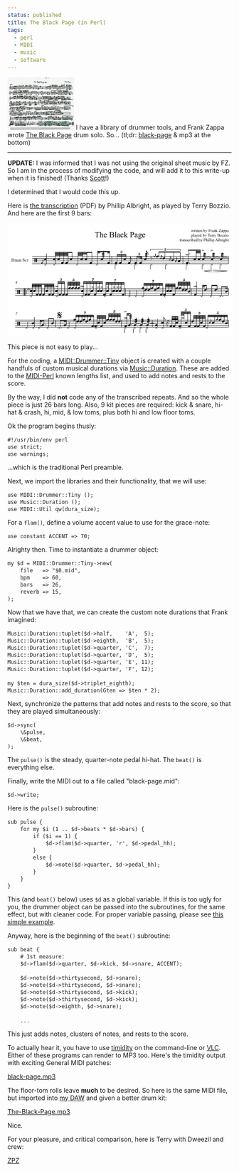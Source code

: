 ```yaml
---                                                                                                                                                                          
status: published
title: The Black Page (in Perl)
tags:
  - perl
  - MIDI
  - music
  - software
---
```


[![The-Black-Page-Original-sm.jpg](The-Black-Page-Original-sm.jpg)](The-Black-Page-Original.jpg)
I have a library of drummer tools, and Frank Zappa wrote [The Black Page](https://en.wikipedia.org/wiki/The_Black_Page) drum solo.  So... (tl;dr: [black-page](https://github.com/ology/MIDI-Drummer-Tiny/blob/master/eg/black-page) & mp3 at the bottom)

---
 **UPDATE:** I was informed that I was not using the original sheet music by FZ.  So I am in the process of modifying the code, and will add it to this write-up when it is finished! (Thanks [Scott](https://www.reddit.com/user/geoscott/)!)

I determined that I would code this up.

Here is [the transcription](https://polynome.net/wp-content/uploads/2020/02/Zappa-The-Black-Page-Terry-Bozzio.pdf) (PDF) by Phillip Albright, as played by Terry Bozzio. And here are the first 9 bars:

![black-page-ex.png](black-page-ex.png)

This piece is not easy to play...

For the coding, a [MIDI::Drummer::Tiny](https://metacpan.org/pod/MIDI::Drummer::Tiny) object is created with a couple handfuls of custom musical durations via [Music::Duration](https://metacpan.org/pod/Music::Duration). These are added to the [MIDI-Perl](https://metacpan.org/dist/MIDI-Perl) known lengths list, and used to add notes and rests to the score.

By the way, I did **not** code any of the transcribed repeats. And so the whole piece is just 26 bars long.  Also, 9 kit pieces are required: kick & snare, hi-hat & crash, hi, mid, & low toms, plus both hi and low floor toms.

Ok the program begins thusly:

    #!/usr/bin/env perl
    use strict;
    use warnings;

...which is the traditional Perl preamble.

Next, we import the libraries and their functionality, that we will use:

    use MIDI::Drummer::Tiny ();
    use Music::Duration ();
    use MIDI::Util qw(dura_size);

For a `flam()`, define a volume accent value to use for the grace-note:

    use constant ACCENT => 70;

Alrighty then.  Time to instantiate a drummer object:

    my $d = MIDI::Drummer::Tiny->new(
        file   => "$0.mid",
        bpm    => 60,
        bars   => 26,
        reverb => 15,
    );

Now that we have that, we can create the custom note durations that Frank imagined:

    Music::Duration::tuplet($d->half,    'A',  5);
    Music::Duration::tuplet($d->eighth,  'B',  5);
    Music::Duration::tuplet($d->quarter, 'C',  7);
    Music::Duration::tuplet($d->quarter, 'D',  5);
    Music::Duration::tuplet($d->quarter, 'E', 11);
    Music::Duration::tuplet($d->quarter, 'F', 12);

    my $ten = dura_size($d->triplet_eighth);
    Music::Duration::add_duration(Gten => $ten * 2);

Next, synchronize the patterns that add notes and rests to the score, so that they are played simultaneously:

    $d->sync(
        \&pulse,
        \&beat,
    );

The `pulse()` is the steady, quarter-note pedal hi-hat.  The `beat()` is everything else.

Finally, write the MIDI out to a file called "black-page.mid":

    $d->write;

Here is the `pulse()` subroutine:

    sub pulse {
        for my $i (1 .. $d->beats * $d->bars) {
            if ($i == 1) {
                $d->flam($d->quarter, 'r', $d->pedal_hh);
            }
            else {
                $d->note($d->quarter, $d->pedal_hh);
            }
        }
    }

This (and `beat()` below) uses `$d` as a global variable. If this is too ugly for you, the drummer object can be passed into the subroutines, for the same effect, but with cleaner code.  For proper variable passing, please see [this simple example](https://github.com/ology/MIDI-Perl-HOWTO/blob/main/ex-02-02.pl).

Anyway, here is the beginning of the `beat()` subroutine:

    sub beat {
        # 1st measure:
        $d->flam($d->quarter, $d->kick, $d->snare, ACCENT);

        $d->note($d->thirtysecond, $d->snare);
        $d->note($d->thirtysecond, $d->snare);
        $d->note($d->thirtysecond, $d->kick);
        $d->note($d->thirtysecond, $d->kick);
        $d->note($d->eighth, $d->snare);

        ...

This just adds notes, clusters of notes, and rests to the score.

To actually hear it, you have to use [timidity](https://timidity.sourceforge.net/) on the command-line or [VLC](https://www.videolan.org/vlc/).  Either of these programs can render to MP3 too.  Here's the timidity output with exciting General MIDI patches:

[black-page.mp3](black-page.mp3)

The floor-tom rolls leave **much** to be desired.  So here is the same MIDI file, but imported into [my DAW](https://www.apple.com/logic-pro/) and given a better drum kit:

[The-Black-Page.mp3](The-Black-Page.mp3)

Nice.

For your pleasure, and critical comparison, here is Terry with Dweezil and crew:

[ZPZ](https://www.youtube.com/watch?v=aDQE82ElyJg)
